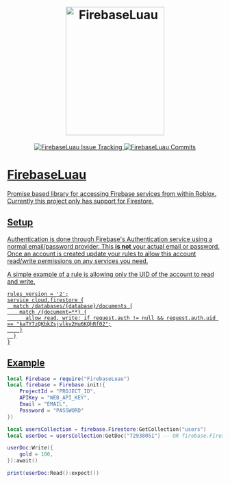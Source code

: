 <h1 align="center">
  <br>
  <img src="https://i.imgur.com/lmdjbmH.png" width = "230" height = "300" alt="FirebaseLuau">
</h1>

<p align="center">
    <a href="https://github.com/raphtalia/FirebaseLuau/issues">
    <img src="https://img.shields.io/github/issues-raw/raphtalia/FirebaseLuau"
         alt="FirebaseLuau Issue Tracking">
      <a href="https://github.com/raphtalia/FirebaseLuau/commits/main">
    <img src="https://img.shields.io/github/last-commit/raphtalia/FirebaseLuau"
         alt="FirebaseLuau Commits">
</p>
  
  

# FirebaseLuau

Promise based library for accessing Firebase services from within Roblox. Currently this project only has support for
Firestore.

## Setup

Authentication is done through Firebase's Authentication service using a normal email/password provider. This
**is not** your actual email or password. Once an account is created update your rules to allow this account read/write
permissions on any services you need.

A simple example of a rule is allowing only the UID of the account to read and write.

```cel
rules_version = '2';
service cloud.firestore {
  match /databases/{database}/documents {
    match /{document=**} {
      allow read, write: if request.auth != null && request.auth.uid == "kaTY7zQKbkZsjvlkv2Hu6KQhRf02";
    }
  }
}
```

## Example

```lua
local Firebase = require("FirebaseLuau")
local firebase = Firebase.init({
    ProjectId = "PROJECT_ID",
    APIKey = "WEB_API_KEY",
    Email = "EMAIL",
    Password = "PASSWORD"
})

local usersCollection = firebase.Firestore:GetCollection("users")
local userDoc = usersCollection:GetDoc("72938051") -- OR firebase.Firestore:GetDoc("users/72938051")

userDoc:Write({
    gold = 100,
}):await()

print(userDoc:Read():expect())
```
